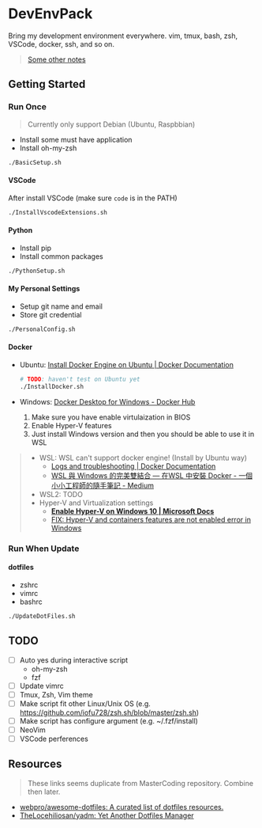 # DevEnvPack

Bring my development environment everywhere. vim, tmux, bash, zsh, VSCode, docker, ssh, and so on.

> [Some other notes](https://github.com/daviddwlee84/MasterCoding)

## Getting Started

### Run Once

> Currently only support Debian (Ubuntu, Raspbbian)

* Install some must have application
* Install oh-my-zsh

```sh
./BasicSetup.sh
```

#### VSCode

After install VSCode (make sure `code` is in the PATH)

```sh
./InstallVscodeExtensions.sh
```

#### Python

* Install pip
* Install common packages

```sh
./PythonSetup.sh
```

#### My Personal Settings

* Setup git name and email
* Store git credential

```sh
./PersonalConfig.sh
```

#### Docker

* Ubuntu: [Install Docker Engine on Ubuntu | Docker Documentation](https://docs.docker.com/engine/install/ubuntu/)

  ```sh
  # TODO: haven't test on Ubuntu yet
  ./InstallDocker.sh
  ```

* Windows: [Docker Desktop for Windows - Docker Hub](https://hub.docker.com/editions/community/docker-ce-desktop-windows)
  1. Make sure you have enable virtulaization in BIOS
  2. Enable Hyper-V features
  3. Just install Windows version and then you should be able to use it in WSL

> * WSL: WSL can't support docker engine! (Install by Ubuntu way)
>   * [Logs and troubleshooting | Docker Documentation](https://docs.docker.com/docker-for-windows/troubleshoot/#virtualization-must-be-enabled)
>   * [WSL 與 Windows 的完美雙結合 — 在WSL 中安裝 Docker - 一個小小工程師的隨手筆記 - Medium](https://medium.com/%E4%B8%80%E5%80%8B%E5%B0%8F%E5%B0%8F%E5%B7%A5%E7%A8%8B%E5%B8%AB%E7%9A%84%E9%9A%A8%E6%89%8B%E7%AD%86%E8%A8%98/wsl-%E8%88%87-windows-%E7%9A%84%E5%AE%8C%E7%BE%8E%E9%9B%99%E7%B5%90%E5%90%88-%E5%9C%A8wsl-%E4%B8%AD%E5%AE%89%E8%A3%9D-docker-e722e87ffa3b)
> * WSL2: TODO
> * Hyper-V and Virtualization settings
>   * [**Enable Hyper-V on Windows 10 | Microsoft Docs**](https://docs.microsoft.com/en-us/virtualization/hyper-v-on-windows/quick-start/enable-hyper-v?redirectedfrom=MSDN)
>   * [FIX: Hyper-V and containers features are not enabled error in Windows](https://windowsreport.com/hyper-v-and-containers-not-enabled/)

### Run When Update

#### dotfiles

* zshrc
* vimrc
* bashrc

```sh
./UpdateDotFiles.sh
```

## TODO

* [ ] Auto yes during interactive script
  * oh-my-zsh
  * fzf
* [ ] Update vimrc
* [ ] Tmux, Zsh, Vim theme
* [ ] Make script fit other Linux/Unix OS (e.g. https://github.com/iofu728/zsh.sh/blob/master/zsh.sh)
* [ ] Make script has configure argument (e.g. ~/.fzf/install)
* [ ] NeoVim
* [ ] VSCode perferences

## Resources

> These links seems duplicate from MasterCoding repository. Combine then later.

* [webpro/awesome-dotfiles: A curated list of dotfiles resources.](https://github.com/webpro/awesome-dotfiles)
* [TheLocehiliosan/yadm: Yet Another Dotfiles Manager](https://github.com/TheLocehiliosan/yadm)
